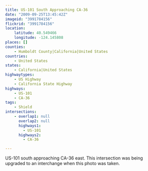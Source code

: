 ```yaml
---
title: US-101 South Approaching CA-36
date: "2009-09-25T13:45:42Z"
imageid: "3991784156"
flickrid: "3991784156"
location:
    latitude: 40.549466
    longitude: -124.145808
places: []
counties:
    - Humboldt County|California|United States
countries:
    - United States
states:
    - California|United States
highwaytypes:
    - US Highway
    - California State Highway
highways:
    - US-101
    - CA-36
tags:
    - Shield
intersections:
    - overlap1: null
      overlap2: null
      highways1:
        - US-101
      highways2:
        - CA-36

---
```

US-101 south approaching CA-36 east. This intersection was being upgraded to an interchange when this photo was taken.